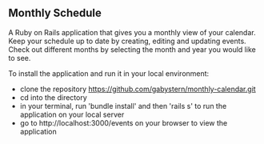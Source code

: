 ## Monthly Schedule
A Ruby on Rails application that gives you a monthly view of your calendar. Keep your schedule up to date by creating, editing and updating events. Check out different months by selecting the month and year you would like to see. 

To install the application and run it in your local environment:

- clone the repository https://github.com/gabystern/monthly-calendar.git
- cd into the directory
- in your terminal, run 'bundle install' and then 'rails s' to run the application on your local server
- go to http://localhost:3000/events on your browser to view the application

